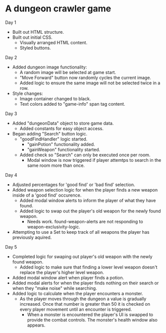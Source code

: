 # A dungeon crawler game

Day 1
* Built out HTML structure.
* Built out initial CSS.
    * Visually arranged HTML content.
    * Styled buttons.

Day 2
* Added dungeon image functionality:
    * A random image will be selected at game start.
    * "Move Forward" button now randomly cycles the current image.
    * Added logic to ensure the same image will not be selected twice in a row.
* Style changes:
    * Image container changed to black.
    * Text colors added to "game-info" span tag content.

Day 3
* Added "dungeonData" object to store game data.
    * Added constants for easy object access.
* Began adding "Search" button logic.
    * "goodFindHandler" logic started.
        * "gainPotion" functionality added.
        * "gainWeapon" functionality started.
    * Added check so "Search" can only be executed once per room.
        * Modal window is now triggered if player attemtps to search in the same room more than once.

Day 4
* Adjusted percentages for 'good find' or 'bad find' selection.
* Added weapon selection logic for when the player finds a new weapon inside of a 'good find' occurence.
    * Added modal window alerts to inform the player of what they have found.
    * Added logic to swap out the player's old weapon for the newly found weapon.
        * Needs work.  found-weapon-alerts are not responding to weapon-exclusivity-logic.
* Attempting to use a Set to keep track of all weapons the player has previously aquired.

Day 5
* Completed logic for swaping out player's old weapon with the newly found weapon.
    * Added logic to make sure that finding a lower level weapon doesn't replace the player's higher level weapon.
* Added modal window alert when player finds a potion.
* Added modal alerts for when the player finds nothing on their search or when they "make noise" while searching.
* Added logic to calculate when the player encounters a monster.
    * As the player moves through the dungeon a value is gradually increased.  Once that number is greater than 50 it is checked on every player movement until an encounter is triggered.
        * When a monster is encountered the player's UI is swapped to provide the combat controls.  The monster's health window also appears.